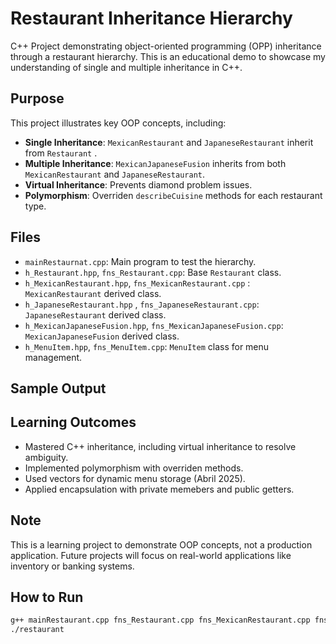 # Restaurant Inheritance Hierarchy
C++ Project demonstrating object-oriented programming (OPP) inheritance through a restaurant hierarchy. This is an educational demo to showcase my understanding of single and multiple inheritance in C++.

## Purpose
This project illustrates key OOP concepts, including:
- **Single Inheritance**: `MexicanRestaurant` and `JapaneseRestaurant` inherit from `Restaurant` .
- **Multiple Inheritance**: `MexicanJapaneseFusion` inherits from both `MexicanRestaurant` and `JapaneseRestaurant`.
- **Virtual Inheritance**: Prevents diamond problem issues.
- **Polymorphism**: Overriden `describeCuisine` methods for each restaurant type.

## Files
- `mainRestaurnat.cpp`: Main program to test the hierarchy.
- `h_Restaurant.hpp`, `fns_Restaurant.cpp`: Base `Restaurant` class.
- `h_MexicanRestaurant.hpp`, `fns_MexicanRestaurant.cpp` : `MexicanRestaurant` derived class.
- `h_JapaneseRestaurant.hpp` , `fns_JapaneseRestaurant.cpp`: `JapaneseRestaurant` derived class.
- `h_MexicanJapaneseFusion.hpp`, `fns_MexicanJapaneseFusion.cpp`: `MexicanJapaneseFusion` derived class.
- `h_MenuItem.hpp`, `fns_MenuItem.cpp`: `MenuItem` class for menu management.

## Sample Output


## Learning Outcomes
- Mastered C++ inheritance, including virtual inheritance to resolve ambiguity.
- Implemented polymorphism with overriden methods.
- Used vectors for dynamic menu storage (Abril 2025).
- Applied encapsulation with private memebers and public getters.

## Note
This is a learning project to demonstrate OOP concepts, not a production application. Future projects will focus on real-world applications like inventory or banking systems.

## How to Run
```bash
g++ mainRestaurant.cpp fns_Restaurant.cpp fns_MexicanRestaurant.cpp fns_JapaneseRestaurant.cpp fns_MexicanJapaneseFusion.cpp fns_MenuItem.cpp -o restaurant
./restaurant
